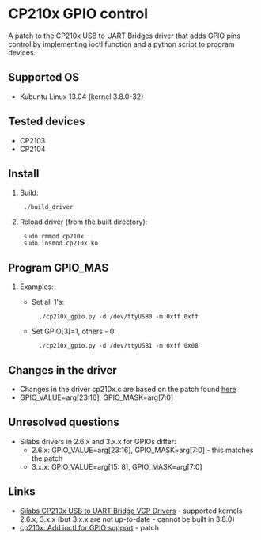 # CP210x GPIO control
A patch to the CP210x USB to UART Bridges driver that adds GPIO pins control by implementing ioctl function and a python script to program devices.

## Supported OS
* Kubuntu Linux 13.04 (kernel 3.8.0-32)

## Tested devices
* CP2103
* CP2104

## Install
1. Build:

        ./build_driver

2. Reload driver (from the built directory):

        sudo rmmod cp210x
        sudo insmod cp210x.ko

## Program GPIO_MAS
1. Examples:
    * Set all 1's:

            ./cp210x_gpio.py -d /dev/ttyUSB0 -m 0xff 0xff

    * Set GPIO[3]=1, others - 0:
    
            ./cp210x_gpio.py -d /dev/ttyUSB1 -m 0xff 0x08
    
## Changes in the driver
* Changes in the driver cp210x.c are based on the patch found [here](https://lkml.org/lkml/2012/5/1/2)
* GPIO_VALUE=arg[23:16], GPIO_MASK=arg[7:0]

## Unresolved questions
* Silabs drivers in 2.6.x and 3.x.x for GPIOs differ: 
    * 2.6.x: GPIO_VALUE=arg[23:16], GPIO_MASK=arg[7:0] - this matches the patch
    * 3.x.x: GPIO_VALUE=arg[15: 8], GPIO_MASK=arg[7:0]

## Links
* [Silabs CP210x USB to UART Bridge VCP Drivers](http://www.silabs.com/products/mcu/pages/usbtouartbridgevcpdrivers.aspx) - supported kernels 2.6.x, 3.x.x (but 3.x.x are not up-to-date - cannot be built in 3.8.0)
* [cp210x: Add ioctl for GPIO support](https://lkml.org/lkml/2012/5/1/2) - patch